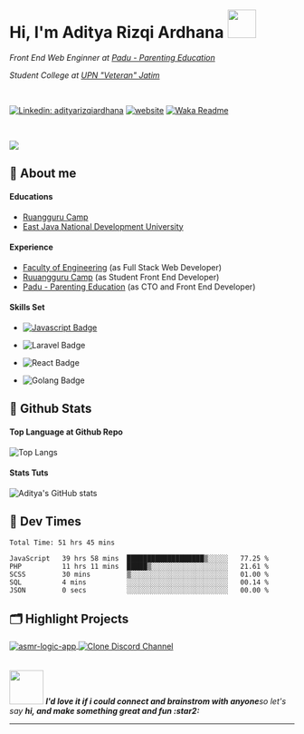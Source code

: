 <h1> Hi, I'm Aditya Rizqi Ardhana <img src="https://media.giphy.com/media/5aY6weoALCAu1qHXpq/giphy.gif" width="50"></h1>
  

_Front End Web Enginner at [Padu - Parenting Education](https://www.paduedu.com)_

_Student College at [UPN "Veteran" Jatim](https://www.upnjatim.ac.id)_

<br>

<!-- [![Twitter: adityaardh](https://img.shields.io/twitter/follow/adityaardh?style=social)](https://twitter.com/adityaardh) -->
[![Linkedin: adityarizqiardhana](https://img.shields.io/badge/-adityarizqiardhana-blue?style=flat-square&logo=Linkedin&logoColor=white&link=https://www.linkedin.com/in/adityaarizqiardhana/)](https://www.linkedin.com/in/adityarizqiardhana/)
<a href="https://arbeitnow.com/?utm_source=awesome-github-profile-readme"><img src="https://img.shields.io/static/v1?label=&labelColor=white&message=arbeitnow&color=%230076D6&style=flat&logo=google-chrome&logoColor=%230076D6" alt="website"/></a>
[![Waka Readme](https://github.com/Adityarizqi7/Adityarizqi7/actions/workflows/wakatime.yml/badge.svg?branch=main)](https://github.com/Adityarizqi7/Adityarizqi7/actions/workflows/wakatime.yml)

<br/>

![](https://github-profile-summary-cards.vercel.app/api/cards/profile-details?username=Adityarizqi7&theme=solarized_dark)

## :love_letter: About me

#### Educations
* [Ruangguru Camp](https://www.ruangguru.com "MSIB Batch 2")
* [East Java National Development University](https://www.upnjatim.ac.id "UPN University")

#### Experience
* [Faculty of Engineering](https://www.fteknik-upnjatim.herokuapp.com "New Version Website") (as Full Stack Web Developer)
* [Ruuangguru Camp](https://www.camp.ruangguru.com "Ruangguru Camp") (as Student Front End Developer)
* [Padu - Parenting Education](https://www.paduedu.com "Padu's Homepage") (as CTO and Front End Developer)

#### Skills Set

- [![Javascript Badge](https://img.shields.io/badge/-Javascript-F0DB4F?style=for-the-badge&labelColor=black&logo=javascript&logoColor=F0DB4F)](https://github.com/Adityarizqi7/aoda-snake)

- ![Laravel Badge](https://img.shields.io/badge/-Laravel-EF4444?style=for-the-badge&labelColor=F1F5F9&logo=laravel&logoColor=EF4444)

- ![React Badge](https://img.shields.io/badge/-React-61DBFB?style=for-the-badge&labelColor=black&logo=react&logoColor=61DBFB)

- ![Golang Badge](https://img.shields.io/badge/-golang-007acc?style=for-the-badge&labelColor=F1F5F9&logo=go&logoColor=007acc)

## :rocket: Github Stats
#### Top Language at Github Repo
![Top Langs](https://github-readme-stats.vercel.app/api/top-langs/?username=Adityarizqi7&langs_count=5&layout=compact)

#### Stats Tuts
![Aditya's GitHub stats](https://github-readme-stats.vercel.app/api?username=Adityarizqi7&include_all_commits=true&show_icons=true)


## :icecream: Dev Times
<!--START_SECTION:waka-->

```text
Total Time: 51 hrs 45 mins

JavaScript   39 hrs 58 mins  ███████████████████▒░░░░░   77.25 %
PHP          11 hrs 11 mins  █████▒░░░░░░░░░░░░░░░░░░░   21.61 %
SCSS         30 mins         ▒░░░░░░░░░░░░░░░░░░░░░░░░   01.00 %
SQL          4 mins          ░░░░░░░░░░░░░░░░░░░░░░░░░   00.14 %
JSON         0 secs          ░░░░░░░░░░░░░░░░░░░░░░░░░   00.00 %
```

<!--END_SECTION:waka-->

## 🗂️ Highlight Projects
<a href="https://github.com/Adityarizqi7/asmr-logic-app">
  <img align="center" src="https://github-readme-stats.vercel.app/api/pin/?username=Adityarizqi7&repo=asmr-logic-app&show_icons=true&line_height=27&title_color=6aa6f8&text_color=8a919a&icon_color=6aa6f8&bg_color=22272e" alt="asmr-logic-app" />
</a>
<a href="https://github.com/Adityarizqi7/mini-discord-channel">
  <img align="center" src="https://github-readme-stats.vercel.app/api/pin/?username=Adityarizqi7&repo=mini-discord-channel&show_icons=true&line_height=27&title_color=6aa6f8&text_color=8a919a&icon_color=6aa6f8&bg_color=22272e" alt="Clone Discord Channel" />
</a>

<br/>
<br/>
<br/>

<div>
  <img src="https://media.giphy.com/media/oRBJN6AVzzy28CrUgc/giphy.gif" width="60">
  <em><b>I'd love it if i could connect and brainstrom with anyone</b>so let's say <b>hi, and make something great and fun :star2:</em>
</div>
 
---
